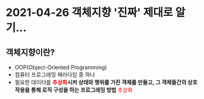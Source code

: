# 2021-04-26 객체지향 '진짜' 제대로 알기...

## 객체지향이란?
- OOP(Object-Oriented Programming)
- 컴퓨터 프로그래밍 패러다임 중 하나
- 필요한 데이터를 **<span style="color:red">추상화</span>시켜 상태와 행위를 가진 객체를 만들고, 그 객체들간의 상호작용을 통해 로직 구성을 하는 프로그래밍 방법**
<span style="color:red">추상화</span>
